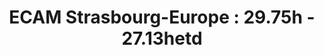 ---
title: 'ECAM Strasbourg-Europe : 29.75h - 27.13hetd'
show_date: false
share: false
profile: true
summary: "
<table>
    <tr bgcolor=\"#ddd\">
        <td width =10%><b>Year</b></td>
        <td width =18%><b>Name</b></td>
        <td width =10%><b>Diploma - Level</b></td>
        <td width =5%><b>Type</b></td>
        <td width =5%><b>Hours</b></td>
        <td width =20%><b>Description</b></td>
        <td width =12%><b>Created materials</b></td>
        <td width =10%><b>Misc. info</b></td>
    </tr>
</table>
"
tags:
- ecam
---